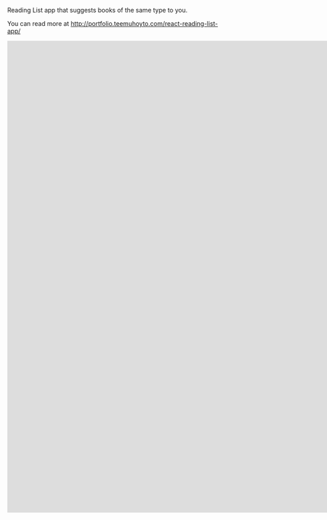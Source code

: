 Reading List app that suggests books of the same type to you.

You can read more at http://portfolio.teemuhoyto.com/react-reading-list-app/

<iframe width="1920" height="1080" src="https://www.youtube.com/embed/JU7KHSOY5tk" frameborder="0" allow="accelerometer; autoplay; encrypted-media; gyroscope; picture-in-picture" allowfullscreen></iframe>
